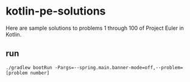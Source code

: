 # kotlin-pe-solutions

Here are sample solutions to problems 1 through 100 of Project Euler in Kotlin.

## run 

```shell
./gradlew bootRun -Pargs=--spring.main.banner-mode=off,--problem=[problem number]
```

